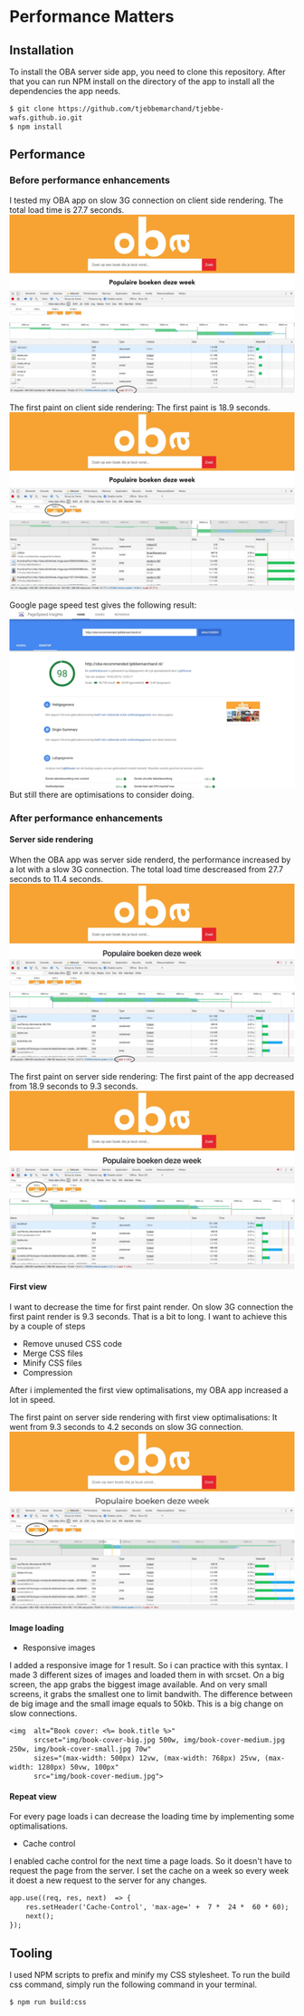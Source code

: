 # Performance Matters

## Installation

To install the OBA server side app, you need to clone this repository. After that you can run NPM install on the directory of the app to install all the dependencies the app needs.

    $ git clone https://github.com/tjebbemarchand/tjebbe-wafs.github.io.git
	$ npm install

## Performance
### Before performance enhancements
I tested my OBA app on slow 3G connection on client side rendering.
The total load time is 27.7 seconds.
![Load time client side rendering](./docs/client-side-load-time.jpg)

The first paint on client side rendering:
The first paint is 18.9 seconds.
![First paint client side rendering](./docs/client-side-first-paint.jpg)

Google page speed test gives the following result:
![Google page speed test](./docs/google-page-speed-test-before.jpg)
But still there are optimisations to consider doing.

### After performance enhancements
#### Server side rendering
When the OBA app was server side renderd, the performance increased by a lot with a slow 3G connection.
The total load time descreased from 27.7 seconds to 11.4 seconds.
![Load time server side rendering](./docs/server-side-load-time.jpg)

The first paint on server side rendering:
The first paint of the app decreased from 18.9 seconds to 9.3 seconds.
![First paint server side rendering](./docs/server-side-first-paint.jpg)

#### First view
I want to decrease the time for first paint render. On slow 3G connection the first paint render is 9.3 seconds. That is a bit to long.
I want to achieve this by a couple of steps
 - Remove unused CSS code
 - Merge CSS files
 - Minify CSS files
 - Compression
 
 After i implemented the first view optimalisations, my OBA app increased a lot in speed.

 The first paint on server side rendering with first view optimalisations:
 It went from 9.3 seconds to 4.2 seconds on slow 3G connection.
 ![First paint server side with first view optimisations](./docs/server-side-first-view-first-paint.jpg)

#### Image loading
 - Responsive images

I added a responsive image for 1 result. So i can practice with this syntax. I made 3 different sizes of images and loaded them in with srcset. On a big screen, the app grabs the biggest image available. And on very small screens, it grabs the smallest one to limit bandwith.
The difference between de big image and the small image equals to 50kb. This is a big change on slow connections.

    <img  alt=“Book cover: <%= book.title %>"
		  srcset="img/book-cover-big.jpg 500w, img/book-cover-medium.jpg 250w, img/book-cover-small.jpg 70w"
		  sizes="(max-width: 500px) 12vw, (max-width: 768px) 25vw, (max-width: 1280px) 50vw, 100px"
	      src="img/book-cover-medium.jpg">

#### Repeat view
For every page loads i can decrease the loading time by implementing some optimalisations.
 - Cache control

I enabled cache control for the next time a page loads. So it doesn't have to request the page from the server. I set the cache on a week so every week it doest a new request to the server for any changes.

    app.use((req, res, next)  => {
	    res.setHeader('Cache-Control', 'max-age=' +  7 *  24 *  60 * 60);
	    next();
    });

## Tooling
I used NPM scripts to prefix and minify my CSS stylesheet. To run the build css command, simply run the following command in your terminal.

    $ npm run build:css
